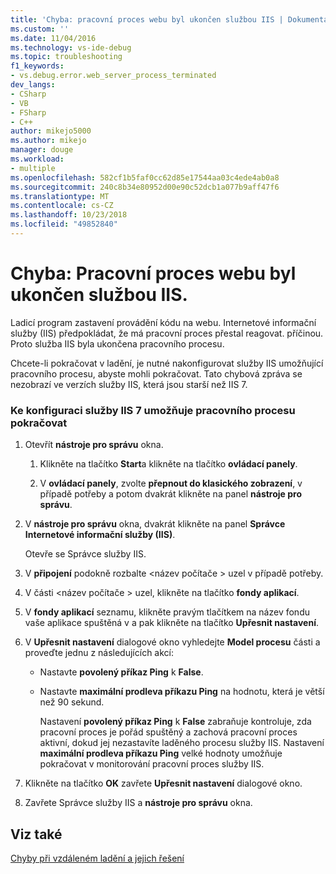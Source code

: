 ```yaml
---
title: 'Chyba: pracovní proces webu byl ukončen službou IIS | Dokumentace Microsoftu'
ms.custom: ''
ms.date: 11/04/2016
ms.technology: vs-ide-debug
ms.topic: troubleshooting
f1_keywords:
- vs.debug.error.web_server_process_terminated
dev_langs:
- CSharp
- VB
- FSharp
- C++
author: mikejo5000
ms.author: mikejo
manager: douge
ms.workload:
- multiple
ms.openlocfilehash: 582cf1b5faf0cc62d85e17544aa03c4ede4ab0a8
ms.sourcegitcommit: 240c8b34e80952d00e90c52dcb1a077b9aff47f6
ms.translationtype: MT
ms.contentlocale: cs-CZ
ms.lasthandoff: 10/23/2018
ms.locfileid: "49852840"
---
```

# <a name="error-web-site-worker-process-has-been-terminated-by-iis"></a>Chyba: Pracovní proces webu byl ukončen službou IIS.
Ladicí program zastavení provádění kódu na webu. Internetové informační služby (IIS) předpokládat, že má pracovní proces přestal reagovat. příčinou. Proto služba IIS byla ukončena pracovního procesu.  
  
 Chcete-li pokračovat v ladění, je nutné nakonfigurovat služby IIS umožňující pracovního procesu, abyste mohli pokračovat. Tato chybová zpráva se nezobrazí ve verzích služby IIS, která jsou starší než IIS 7.  
  
### <a name="to-configure-iis-7-to-allow-the-worker-process-to-continue"></a>Ke konfiguraci služby IIS 7 umožňuje pracovního procesu pokračovat  
  
1. Otevřít **nástroje pro správu** okna.  
  
   1.  Klikněte na tlačítko **Start**a klikněte na tlačítko **ovládací panely**.  
  
   2.  V **ovládací panely**, zvolte **přepnout do klasického zobrazení**, v případě potřeby a potom dvakrát klikněte na panel **nástroje pro správu**.  
  
2. V **nástroje pro správu** okna, dvakrát klikněte na panel **Správce Internetové informační služby (IIS)**.  
  
    Otevře se Správce služby IIS.  
  
3. V **připojení** podokně rozbalte \<název počítače > uzel v případě potřeby.  
  
4. V části \<název počítače > uzel, klikněte na tlačítko **fondy aplikací**.  
  
5. V **fondy aplikací** seznamu, klikněte pravým tlačítkem na název fondu vaše aplikace spuštěná v a pak klikněte na tlačítko **Upřesnit nastavení**.  
  
6. V **Upřesnit nastavení** dialogové okno vyhledejte **Model procesu** části a proveďte jednu z následujících akcí:  
  
   - Nastavte **povolený příkaz Ping** k **False**.  
  
   - Nastavte **maximální prodleva příkazu Ping** na hodnotu, která je větší než 90 sekund.  
  
     Nastavení **povolený příkaz Ping** k **False** zabraňuje kontroluje, zda pracovní proces je pořád spuštěný a zachová pracovní proces aktivní, dokud jej nezastavíte laděného procesu služby IIS. Nastavení **maximální prodleva příkazu Ping** velké hodnoty umožňuje pokračovat v monitorování pracovní proces služby IIS.  
  
7. Klikněte na tlačítko **OK** zavřete **Upřesnit nastavení** dialogové okno.  
  
8. Zavřete Správce služby IIS a **nástroje pro správu** okna.  
  
## <a name="see-also"></a>Viz také  
 [Chyby při vzdáleném ladění a jejich řešení](../debugger/remote-debugging-errors-and-troubleshooting.md)